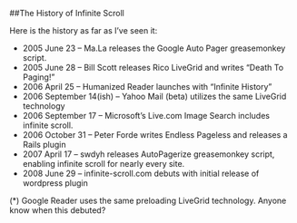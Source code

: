 ##The History of Infinite Scroll

Here is the history as far as I’ve seen it:

* 2005 June 23 – Ma.La releases the Google Auto Pager greasemonkey script.
* 2005 June 28 – Bill Scott releases Rico LiveGrid and writes “Death To Paging!”
* 2006 April 25 – Humanized Reader launches with “Infinite History”
* 2006 September 14(ish) – Yahoo Mail (beta) utilizes the same LiveGrid technology
* 2006 September 17 – Microsoft’s Live.com Image Search includes infinite scroll.
* 2006 October 31 – Peter Forde writes Endless Pageless and releases a Rails plugin
* 2007 April 17 – swdyh releases AutoPagerize greasemonkey script, enabling infinite scroll for nearly every site.
* 2008 June 29 – infinite-scroll.com debuts with initial release of wordpress plugin

(*) Google Reader uses the same preloading LiveGrid technology. Anyone know when this debuted?